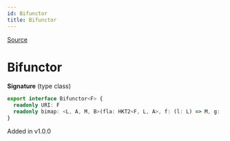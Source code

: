 ```yaml
---
id: Bifunctor
title: Bifunctor
---
```


[Source](https://github.com/gcanti/fp-ts/blob/master/src/Bifunctor.ts)

# Bifunctor

**Signature** (type class)

```ts
export interface Bifunctor<F> {
  readonly URI: F
  readonly bimap: <L, A, M, B>(fla: HKT2<F, L, A>, f: (l: L) => M, g: (a: A) => B) => HKT2<F, M, B>
}
```

Added in v1.0.0
